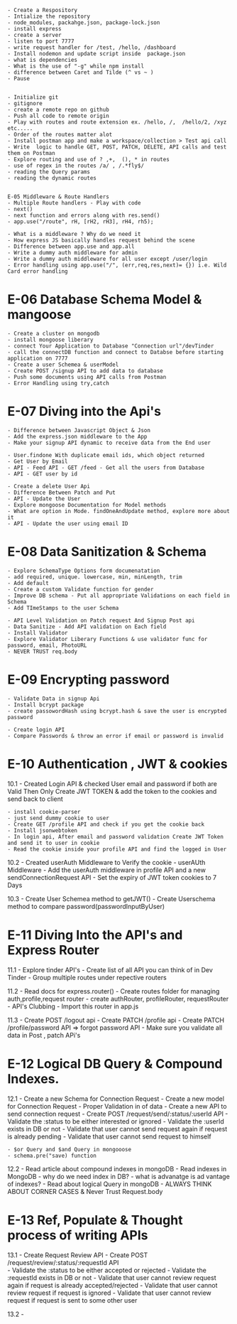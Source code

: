     - Create a Respository
    - Intialize the repository
    - node_modules, packahge.json, package-lock.json
    - install express
    - create a server
    - listen to port 7777
    - write request handler for /test, /hello, /dashboard
    - Install nodemon and update script inside  package.json
    - what is dependencies
    - What is the use of "-g" while npm install
    - difference between Caret and Tilde (^ vs ~ )
    - Pause


    - Initialize git
    - gitignore
    - create a remote repo on github
    - Push all code to remote origin
    - Play with routes and route extension ex. /hello, /,  /hello/2, /xyz etc.....
    - Order of the routes matter alot
    - Install postman app and make a workspace/collection > Test api call
    - Write  logic to handle GET, POST, PATCH, DELETE, API calls and test them on Postman
    - Explore routing and use of ? ,+,  (), * in routes
    - use of regex in the routes /a/ , /.*fly$/
    - reading the Query params
    - reading the dynamic routes


    E-05 Middleware & Route Handlers
    - Multiple Route handlers - Play with code
    - next()
    - next function and errors along with res.send()
    - app.use("/route", rH, [rH2, rH3], rH4, rh5);

    - What is a middleware ? Why do we need it
    - How express JS basically handles request behind the scene
    - Difference between app.use and app.all
    - Write a dummy auth middleware for admin
    - Write a dummy auth middleware for all user except /user/login
    - Error handling using app.use("/", (err,req,res,next)= {}) i.e. Wild Card error handling

# E-06 Database Schema Model & mangoose

    - Create a cluster on mongodb
    - install mongoose liberary
    - connect Your Application to Database "Connection url"/devTinder
    - call the connectDB function and connect to Databse before starting application on 7777
    - Create a user Schemea & userModel
    - Create POST /signup API to add data to database
    - Push some documents using API calls from Postman
    - Error Handling using try,catch

# E-07 Diving into the Api's

    - Difference between Javascript Object & Json
    - Add the express.json middleware to the App
    - Make your signup API dynamic to receive data from the End user

    - User.findone With duplicate email ids, which object returned
    - Get User by Email
    - API - Feed API - GET /feed - Get all the users from Database
    - API - GET user by id

    - Create a delete User Api
    - Difference Between Patch and Put
    - API - Update the User
    - Explore mongoose Documentation for Model methods
    - What are option in Mode. findOneAndUpdate method, explore more about it
    - API - Update the user using email ID


# E-08 Data Sanitization & Schema

    - Explore SchemaType Options form documenatation
    - add required, unique. lowercase, min, minLength, trim
    - Add default
    - Create a custom Validate function for gender
    - Improve DB schema - Put all appropriate Validations on each field in Schema
    - Add TImeStamps to the user Schema

    - API Level Validation on Patch request And Signup Post api
    - Data Sanitize - Add API validation on Each field
    - Install Validator
    - Explore Validator Liberary Functions & use validator func for password, email, PhotoURL
    - NEVER TRUST req.body


# E-09 Encrypting password

    - Validate Data in signup Api
    - Install bcrypt package
    - create passowordHash using bcrypt.hash & save the user is encrypted password

    - Create login API
    - Compare Passwords & throw an error if email or password is invalid


# E-10 Authentication , JWT & cookies

10.1
    - Created Login API & checked User email and password if both are Valid Then Only Create JWT TOKEN &  add the token to the cookies and send back to client

    - install cookie-parser
    - just send dummy cookie to user
    - Create GET /profile API and check if you get the cookie back
    - Install jsonwebtoken
    - In login api, After email and password validation Create JWT Token and send it to user in cookie
    - Read the cookie inside your profile API and find the logged in User
    
10.2
    - Created userAuth Middleware to Verify the cookie 
    - userAUth Middleware
    - Add the userAuth middleware in profile API and a new sendConnectionRequest API
    - Set the expiry of JWT token  cookies to 7 Days

10.3
    - Create User Schemea method to getJWT()
    - Create Userschema method to compare password(passwordInputByUser)


# E-11 Diving Into the API's and Express Router

11.1
    - Explore tinder API's
    - Create list of all API you can think of in Dev Tinder
    - Group multiple routes under repective routers

11.2
    - Read docs for express.router()
    - Create routes folder for managing auth,profile,request router
    - create authRouter, profileRouter, requestRouter -  API's Clubbing
    - Import this router in app.js

11.3
    - Create POST /logout api
    - Create PATCH /profile api
    - Create PATCH /profile/password API => forgot password API
    - Make sure you validate all data in Post , patch APi's



# E-12 Logical DB Query & Compound Indexes.

12.1 
    - Create a new Schema for Connection Request
    - Create a new model for Connection Request
    - Proper Validation in of data
    - Create a new API to send connection request
    - Create POST /request/send/:status/:userId API
        - Validate the :status to be either interested or ignored
        - Validate the :userId exists in DB or not
        - Validate that user cannot send request again if request is already pending
        - Validate that user cannot send request to himself

    - $or Query and $and Query in mongooose
    - schema.pre("save) function
 
12.2
    - Read article about compound indexes in mongoDB
    - Read indexes in MongoDB
    - why do we need index in DB?
    - what is advanatge is ad
vantage of indexes?
    - Read about logical Query in mongoDB
    - ALWAYS THINK ABOUT CORNER CASES & Never Trust Request.body


# E-13 Ref, Populate & Thought process of writing APIs

13.1 
    - Create Request Review API
    - Create POST /request/review/:status/:requestId API    
        - Validate the :status to be either accepted or rejected
        - Validate the :requestId exists in DB or not
        - Validate that user cannot review request again if request is already accepted/rejected
        - Validate that user cannot review request if request is ignored
        - Validate that user cannot review request if request is sent to some other user

13.2
    - 





